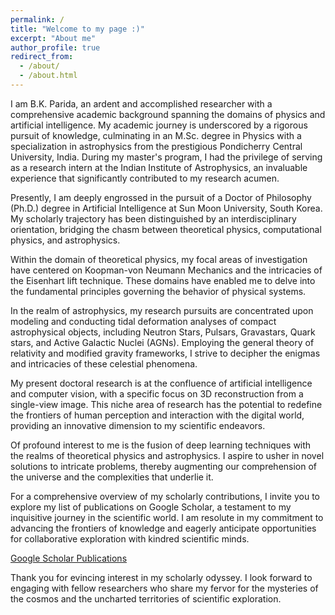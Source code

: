```yaml
---
permalink: /
title: "Welcome to my page :)"
excerpt: "About me"
author_profile: true
redirect_from: 
  - /about/
  - /about.html
---
```

I am B.K. Parida, an ardent and accomplished researcher with a comprehensive academic background spanning the domains of physics and artificial intelligence. My academic journey is underscored by a rigorous pursuit of knowledge, culminating in an M.Sc. degree in Physics with a specialization in astrophysics from the prestigious Pondicherry Central University, India. During my master's program, I had the privilege of serving as a research intern at the Indian Institute of Astrophysics, an invaluable experience that significantly contributed to my research acumen.

Presently, I am deeply engrossed in the pursuit of a Doctor of Philosophy (Ph.D.) degree in Artificial Intelligence at Sun Moon University, South Korea. My scholarly trajectory has been distinguished by an interdisciplinary orientation, bridging the chasm between theoretical physics, computational physics, and astrophysics.

Within the domain of theoretical physics, my focal areas of investigation have centered on Koopman-von Neumann Mechanics and the intricacies of the Eisenhart lift technique. These domains have enabled me to delve into the fundamental principles governing the behavior of physical systems.

In the realm of astrophysics, my research pursuits are concentrated upon modeling and conducting tidal deformation analyses of compact astrophysical objects, including Neutron Stars, Pulsars, Gravastars, Quark stars, and Active Galactic Nuclei (AGNs). Employing the general theory of relativity and modified gravity frameworks, I strive to decipher the enigmas and intricacies of these celestial phenomena.

My present doctoral research is at the confluence of artificial intelligence and computer vision, with a specific focus on 3D reconstruction from a single-view image. This niche area of research has the potential to redefine the frontiers of human perception and interaction with the digital world, providing an innovative dimension to my scientific endeavors.

Of profound interest to me is the fusion of deep learning techniques with the realms of theoretical physics and astrophysics. I aspire to usher in novel solutions to intricate problems, thereby augmenting our comprehension of the universe and the complexities that underlie it.

For a comprehensive overview of my scholarly contributions, I invite you to explore my list of publications on Google Scholar, a testament to my inquisitive journey in the scientific world. I am resolute in my commitment to advancing the frontiers of knowledge and eagerly anticipate opportunities for collaborative exploration with kindred scientific minds.

[Google Scholar Publications](https://scholar.google.com/citations?user=rhFBhAIAAAAJ&hl=en)

Thank you for evincing interest in my scholarly odyssey. I look forward to engaging with fellow researchers who share my fervor for the mysteries of the cosmos and the uncharted territories of scientific exploration.
